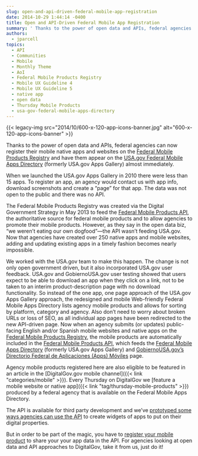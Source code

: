 ```yaml
---
slug: open-and-api-driven-federal-mobile-app-registration
date: 2014-10-29 1:44:14 -0400
title: Open and API-Driven Federal Mobile App Registration
summary: ' Thanks to the power of open data and APIs, federal agencies can now register their mobile native apps and websites on the Federal Mobile Products Registry and have them appear on the USA.gov Federal Mobile Apps Directory (formerly USA.gov Apps Gallery) almost immediately. When we launched the USA.gov Apps Gallery'
authors:
  - jparcell
topics:
  - API
  - Communities
  - Mobile
  - Monthly Theme
  - AoI
  - Federal Mobile Products Registry
  - Mobile UX Guideline 4
  - Mobile UX Guideline 5
  - native app
  - open data
  - Thursday Mobile Products
  - usa-gov-federal-mobile-apps-directory
---
```


{{< legacy-img src="2014/10/600-x-120-app-icons-banner.jpg" alt="600-x-120-app-icons-banner" >}}

Thanks to the power of open data and APIs, federal agencies can now register their mobile native apps and websites on the [Federal Mobile Products Registry](http://apps.usa.gov/register) and have them appear on the [USA.gov Federal Mobile Apps Directory](http://www.usa.gov/mobileapps.shtml) (formerly USA.gov Apps Gallery) almost immediately.

When we launched the USA.gov Apps Gallery in 2010 there were less than 15 apps. To register an app, an agency would contact us with app info, download screenshots and create a &#8220;page&#8221; for that app. The data was not open to the public and there was no API.

The Federal Mobile Products Registry was created via the Digital Government Strategy in May 2013 to feed the [Federal Mobile Products API](http://www.usa.gov/About/developer-resources/mobile-app-gallery/index.shtml), the authoritative source for federal mobile products and to allow agencies to promote their mobile products. However, as they say in the open data biz, &#8220;we weren&#8217;t eating our own dogfood&#8221;—the API wasn&#8217;t feeding USA.gov. Now that agencies have created over 250 native apps and mobile websites, adding and updating existing apps in a timely fashion becomes nearly impossible.

We worked with the USA.gov team to make this happen. The change is not only open government driven, but it also incorporated USA.gov user feedback. USA.gov and GobiernoUSA.gov user testing showed that users expect to be able to download an app when they click on a link, not to be taken to an interim product-description page with no download functionality. So instead of the one app, one page approach of the USA.gov Apps Gallery approach, the redesigned and mobile Web-friendly Federal Mobile Apps Directory lists agency mobile products and allows for sorting by platform, category and agency. Also don’t need to worry about broken URLs or loss of SEO, as all individual app pages have been redirected to the new API-driven page. Now when an agency submits (or updates) public-facing English and/or Spanish mobile websites and native apps on the [Federal Mobile Products Registry](http://apps.usa.gov/register), the mobile products are automatically included in the [Federal Mobile Products API](http://www.usa.gov/About/developer-resources/mobile-app-gallery/index.shtml), which feeds the [Federal Mobile Apps Directory](http://www.usa.gov/mobileapps.shtml) (formerly USA.gov Apps Gallery) and [GobiernoUSA.gov’s Directorio Federal de Aplicaciones (Apps) Móviles](http://www.usa.gov/gobiernousa/conectese-gobierno/apps.moviles.shtml) page.

Agency mobile products registered here are also eligible to be featured in an article in the [DigitalGov.gov mobile channel]({{< link "categories/mobile" >}}). Every Thursday on DigitalGov we [feature a mobile website or native app]({{< link "tag/thursday-mobile-products" >}}) produced by a federal agency that is available on the Federal Mobile Apps Directory.

The API is available for third party development and we&#8217;ve [prototyped some ways agencies can use the API](https://github.com/GSA/federal-apps-gallery-widgets) to create widgets of apps to put on their digital properties.

But in order to be part of the magic, you have to [register your mobile product](http://apps.usa.gov/register) to share your your app data in the API. For agencies looking at open data and API approaches to DigitalGov, take it from us, just do it!